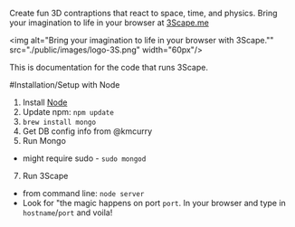 
Create fun 3D contraptions that react to space, time, and physics. Bring your imagination to life in your browser at [3Scape.me](http;//3Scape.me)

<img alt="Bring your imagination to life in your browser with 3Scape."" src="./public/images/logo-3S.png" width="60px"/>

This is documentation for the code that runs 3Scape.


#Installation/Setup with Node
 1. Install [Node](http://nodejs.org)
 2. Update npm: `npm update`
 3. `brew install mongo`
 4. Get DB config info from @kmcurry
 6. Run Mongo
   * might require sudo - `sudo mongod`
 7. Run 3Scape
   * from command line: `node server`
   * Look for "the magic happens on port `port`. In your browser and type in `hostname`/`port` and voila!
